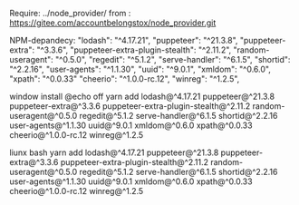 Require:
../node_provider/
from : https://gitee.com/accountbelongstox/node_provider.git

NPM-depandecy:
    "lodash": "^4.17.21",
    "puppeteer": "^21.3.8",
    "puppeteer-extra": "^3.3.6",
    "puppeteer-extra-plugin-stealth": "^2.11.2",
    "random-useragent": "^0.5.0",
    "regedit": "^5.1.2",
    "serve-handler": "^6.1.5",
    "shortid": "^2.2.16",
    "user-agents": "^1.1.30",
    "uuid": "^9.0.1",
    "xmldom": "^0.6.0",
    "xpath": "^0.0.33"
    "cheerio": "^1.0.0-rc.12",
    "winreg": "^1.2.5",

window install
@echo off
yarn add lodash@^4.17.21 puppeteer@^21.3.8 puppeteer-extra@^3.3.6 puppeteer-extra-plugin-stealth@^2.11.2 random-useragent@^0.5.0 regedit@^5.1.2 serve-handler@^6.1.5 shortid@^2.2.16 user-agents@^1.1.30 uuid@^9.0.1 xmldom@^0.6.0 xpath@^0.0.33 cheerio@^1.0.0-rc.12 winreg@^1.2.5

liunx bash
yarn add lodash@^4.17.21 puppeteer@^21.3.8 puppeteer-extra@^3.3.6 puppeteer-extra-plugin-stealth@^2.11.2 random-useragent@^0.5.0 regedit@^5.1.2 serve-handler@^6.1.5 shortid@^2.2.16 user-agents@^1.1.30 uuid@^9.0.1 xmldom@^0.6.0 xpath@^0.0.33 cheerio@^1.0.0-rc.12 winreg@^1.2.5
